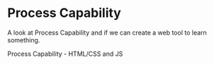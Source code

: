 # Process Capability

A look at Process Capability and if we can create a web tool to learn something.

Process Capability - HTML/CSS and JS
